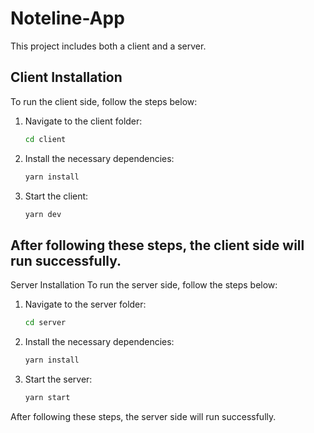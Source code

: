 # Noteline-App

This project includes both a client and a server.

## Client Installation

To run the client side, follow the steps below:

1. Navigate to the client folder:

   ```bash
   cd client
   
2. Install the necessary dependencies:

    ```bash
    yarn install
    ```
3. Start the client:
    ```bash
    yarn dev
    ```

After following these steps, the client side will run successfully.
---
Server Installation
To run the server side, follow the steps below:

1. Navigate to the server folder:

    ```bash
    cd server
    ```

2. Install the necessary dependencies:
    ```bash
    yarn install
    ```

3. Start the server:
    ```bash
    yarn start
    ```
After following these steps, the server side will run successfully.
